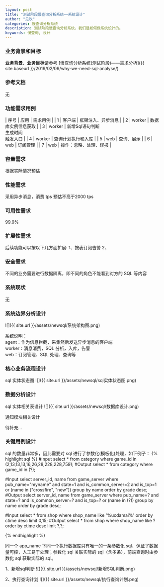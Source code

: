 ```yaml
---
layout: post
title: "测试阶段慢查询分析系统——系统设计"
author: "见欢"
categories: 慢查询分析系统
description: 测试阶段慢查询分析系统，我们是如何做系统设计的。
keywords: 慢查询, 设计
---
```

### 业务背景和目标
**业务背景**、**业务目标**请参考 [慢查询分析系统(测试阶段)——需求分析]({{ site.baseurl }}/2019/02/09/why-we-need-sql-analyse/) 
### 参考文档
  无
### 功能需求用例

| 序号 | 应用 | 需求用例 |
| 1 | 客户端 | 框架注入、异步消息 |
| 2 | worker | 数据库实例信息获取 |
| 3 | worker | 新增Sql语句判断<br>生成时间<br>触发入口 |
| 4 | worker | 查询计划执行和入库 |
| 5 | web | 查询、展示 |
| 6 | web | 订阅管理 |
| 7 | web | 操作：忽略、处理、误报 |

### 容量需求
  根据实际情况预估
### 性能需求
  采用异步消息，消费 tps 预估不高于2000 tps
### 可用性需求
  99.9%
### 扩展性需求
  后续功能可以按以下几方面扩展:
  1、按表订阅告警
  2、
### 安全需求
  不同的业务需要进行数据隔离，即不同的角色不能看到对方的 SQL 等内容
### 系统现状
  无
### 系统边界分析设计
![]({{ site.url }}/assets/newsql/系统架构图.png) 

系统说明：  
agent：作为信息拦截，采集然后发送异步消息的客户端  
worker：消息消费，SQL 分析，入库，告警  
web：订阅管理、SQL 处理、查询等

### 核心业务流程设计
sql 实体状态图
![]({{ site.url }}/assets/newsql/sql实体状态图.png) 
### 数据分析设计
sql 实体相关表设计
![]({{ site.url }}/assets/newsql/数据库设计.png) 

通知模块相关设计  

待补充...

### 关键用例设计
sql 的数量非常多，因此需要对 sql 进行了参数化(模板化)处理，如下例子：
{% highlight sql %}
#Input
select * from category where game_id in (2,13,13,13,16,26,28,228,228,759);
#Output
select * from category where game_id in (?);

#Input
select server_id, name from game_server where pub_name="myname" and state=1 and is_common_server=2 and is_top=1 or (name in ("crossfire", "new")) group by name order by grade desc;
#Output
select server_id, name from game_server where pub_name=? and state=? and is_common_server=? and is_top=? or (name in (?)) group by name order by grade desc;

#Input
select * from shop where shop_name like '%ucdamai%' order by ctime desc limit 0,15;
#Output
select * from shop where shop_name like ? order by ctime desc limit ?,?;

{% endhighlight %}

同一个 app_name 下同一个执行数据库只有唯一的一条参数化 sql，保证了数据量可控，人工易于处理；参数化 sql 关联实际的 sql（含多条），前端查询时由参数化 sql 获取实际的 sql。

1、新增sql判断
![]({{ site.url }}/assets/newsql/新增SQL判断.png) 

2、执行查询计划
![]({{ site.url }}/assets/newsql/执行查询计划.png) 
